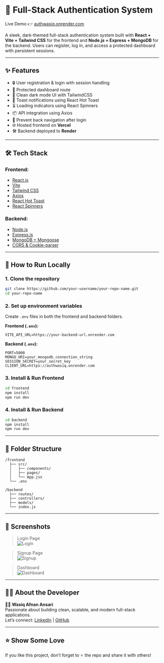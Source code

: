 # 🔐 Full-Stack Authentication System

Live Demo 👉 [authwasiq.onrender.com](https://authwasiq.onrender.com)

A sleek, dark-themed full-stack authentication system built with **React + Vite + Tailwind CSS** for the frontend and **Node.js + Express + MongoDB** for the backend. Users can register, log in, and access a protected dashboard with persistent sessions.

---

## ✨ Features

- 🔒 User registration & login with session handling
- 🚫 Protected dashboard route
- 🎨 Clean dark mode UI with TailwindCSS
- 🍞 Toast notifications using React Hot Toast
- ⏳ Loading indicators using React Spinners
- 📦 API integration using Axios
- 🔁 Prevent back navigation after login
- 🌐 Hosted frontend on **Vercel**
- 🛠️ Backend deployed to **Render**

---

## 🛠 Tech Stack

### Frontend:
- [React.js](https://reactjs.org/)
- [Vite](https://vitejs.dev/)
- [Tailwind CSS](https://tailwindcss.com/)
- [Axios](https://axios-http.com/)
- [React Hot Toast](https://react-hot-toast.com/)
- [React Spinners](https://www.davidhu.io/react-spinners/)

### Backend:
- [Node.js](https://nodejs.org/)
- [Express.js](https://expressjs.com/)
- [MongoDB + Mongoose](https://mongoosejs.com/)
- [CORS & Cookie-parser](https://www.npmjs.com/package/cookie-parser)

---

## 🔧 How to Run Locally

### 1. Clone the repository

```bash
git clone https://github.com/your-username/your-repo-name.git
cd your-repo-name
```

### 2. Set up environment variables

Create `.env` files in both the frontend and backend folders.

**Frontend (`.env`):**
```env
VITE_API_URL=https://your-backend-url.onrender.com
```

**Backend (`.env`):**
```env
PORT=5000
MONGO_URI=your_mongodb_connection_string
SESSION_SECRET=your_secret_key
CLIENT_URL=https://authwasiq.onrender.com
```

### 3. Install & Run Frontend

```bash
cd frontend
npm install
npm run dev
```

### 4. Install & Run Backend

```bash
cd backend
npm install
npm run dev
```

---

## 📁 Folder Structure

```
/frontend
  ├── src/
  │   ├── components/
  │   ├── pages/
  │   └── App.jsx
  └── .env

/backend
  ├── routes/
  ├── controllers/
  ├── models/
  └── index.js
```

---

## 📸 Screenshots

> Login Page  
> ![Login](https://via.placeholder.com/700x400?text=Login+Page+Screenshot)

> Signup Page  
> ![Signup](https://via.placeholder.com/700x400?text=Signup+Page+Screenshot)

> Dashboard  
> ![Dashboard](https://via.placeholder.com/700x400?text=Dashboard+Page+Screenshot)

---

## 🙋‍♂️ About the Developer

👨‍💻 **Wasiq Afnan Ansari**  
Passionate about building clean, scalable, and modern full-stack applications.  
Let’s connect: [LinkedIn](https://www.linkedin.com/) | [GitHub](https://github.com/your-username)

---

## ⭐️ Show Some Love

If you like this project, don’t forget to ⭐ the repo and share it with others!